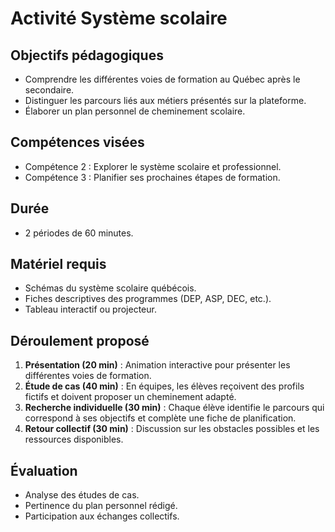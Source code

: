 # Activité Système scolaire

## Objectifs pédagogiques
- Comprendre les différentes voies de formation au Québec après le secondaire.
- Distinguer les parcours liés aux métiers présentés sur la plateforme.
- Élaborer un plan personnel de cheminement scolaire.

## Compétences visées
- Compétence 2 : Explorer le système scolaire et professionnel.
- Compétence 3 : Planifier ses prochaines étapes de formation.

## Durée
- 2 périodes de 60 minutes.

## Matériel requis
- Schémas du système scolaire québécois.
- Fiches descriptives des programmes (DEP, ASP, DEC, etc.).
- Tableau interactif ou projecteur.

## Déroulement proposé
1. **Présentation (20 min)** : Animation interactive pour présenter les différentes voies de formation.
2. **Étude de cas (40 min)** : En équipes, les élèves reçoivent des profils fictifs et doivent proposer un cheminement adapté.
3. **Recherche individuelle (30 min)** : Chaque élève identifie le parcours qui correspond à ses objectifs et complète une fiche de planification.
4. **Retour collectif (30 min)** : Discussion sur les obstacles possibles et les ressources disponibles.

## Évaluation
- Analyse des études de cas.
- Pertinence du plan personnel rédigé.
- Participation aux échanges collectifs.
